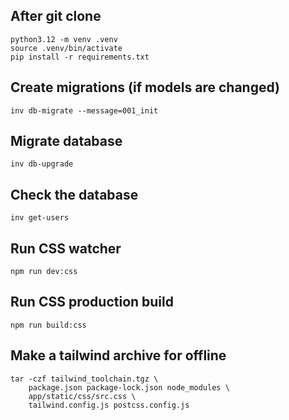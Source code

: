 ## After git clone
```
python3.12 -m venv .venv
source .venv/bin/activate
pip install -r requirements.txt
```

## Create migrations (if models are changed)
```
inv db-migrate --message=001_init
```

## Migrate database
```
inv db-upgrade
```

## Check the database
```
inv get-users
```

## Run CSS watcher
```
npm run dev:css
```

## Run CSS production build
```
npm run build:css
```

## Make a tailwind archive for offline
```
tar -czf tailwind_toolchain.tgz \
    package.json package-lock.json node_modules \
    app/static/css/src.css \
    tailwind.config.js postcss.config.js
```